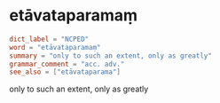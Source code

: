 # etāvataparamaṃ

``` toml
dict_label = "NCPED"
word = "etāvataparamaṃ"
summary = "only to such an extent, only as greatly"
grammar_comment = "acc. adv."
see_also = ["etāvataparama"]
```

only to such an extent, only as greatly

